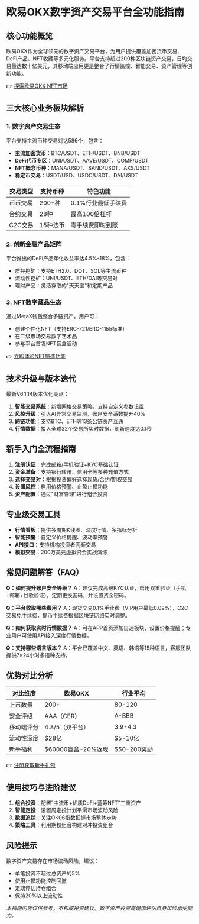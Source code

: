# 欧易OKX数字资产交易平台全功能指南

## 核心功能概览
欧易OKX作为全球领先的数字资产交易平台，为用户提供覆盖加密货币交易、DeFi产品、NFT收藏等多元化服务。平台支持超过200种区块链资产交易，日均交易量达数十亿美元，其移动端应用更是整合了行情监控、智能交易、资产管理等创新功能。

👉 [探索欧易OKX NFT市场](https://bit.ly/okx_welcome)

## 三大核心业务板块解析

### 1. 数字资产交易生态
平台支持主流币种交易对达586个，包含：
- **主流加密货币**：BTC/USDT、ETH/USDT、BNB/USDT
- **DeFi代币专区**：UNI/USDT、AAVE/USDT、COMP/USDT
- **NFT概念币种**：MANA/USDT、SAND/USDT、AXS/USDT
- **稳定币交易**：USDT/USD、USDC/USDT、DAI/USDT

| 交易类型 | 支持币种 | 特色功能 |
|---------|----------|----------|
| 币币交易 | 200+种 | 0.1%行业最低手续费 |
| 合约交易 | 28种 | 最高100倍杠杆 |
| C2C交易 | 15种法币 | 零手续费即时到账 |

### 2. 创新金融产品矩阵
平台推出的DeFi产品年化收益率达4.5%-18%，包含：
- 质押挖矿：支持ETH2.0、DOT、SOL等主流币种
- 流动性挖矿：UNI/USDT、ETH/DAI等交易对
- 理财产品：灵活存取的"天天宝"和定期产品

### 3. NFT数字藏品生态
通过MetaX钱包整合多链资产，用户可：
- 创建个性化NFT（支持ERC-721/ERC-1155标准）
- 在二级市场交易数字艺术品
- 参与平台首发NFT盲盒活动

👉 [立即体验NFT铸造功能](https://bit.ly/okx_welcome)

## 技术升级与版本迭代
最新V6.1.14版本优化亮点：
1. **智能交易系统**：新增网格交易策略，支持自定义参数设置
2. **风控升级**：引入AI异常交易监测，账户安全系数提升40%
3. **跨链功能**：支持BTC、ETH等13条公链资产互通
4. **行情数据**：接入全球32个交易所实时数据，刷新速度达0.1秒

## 新手入门全流程指南
1. **注册认证**：完成邮箱/手机验证+KYC基础认证
2. **资金准备**：支持银行转账、信用卡等多种充值方式
3. **选择交易对**：根据投资偏好选择现货/合约/期权交易
4. **设置风控**：启用价格预警、止盈止损功能
5. **资产配置**：通过"财富管理"进行组合投资

## 专业级交易工具
- **行情看板**：提供多周期K线图、深度行情、多指标分析
- **智能预警**：自定义价格提醒、波动率预警
- **API接口**：支持机构投资者高频交易
- **模拟交易**：200万美元虚拟资金实战演练

## 常见问题解答（FAQ）

**Q：如何提升账户安全等级？**
A：建议完成高级KYC认证，启用双重验证（手机+邮箱+谷歌验证），定期更换密码，并设置资金密码。

**Q：平台收取哪些费用？**
A：现货交易0.1%手续费（VIP用户最低0.02%），C2C交易免手续费，提币手续费根据区块链网络实时调整。

**Q：如何获取实时行情数据？**
A：可在APP首页添加自选板块，设置价格提醒；专业用户可使用API接入深度行情数据。

**Q：支持哪些语言版本？**
A：平台已覆盖中文、英语、韩语等15种语言，客服团队提供7×24小时多语种支持。

## 优势对比分析

| 对比维度 | 欧易OKX | 行业平均 |
|---------|---------|----------|
| 上币数量 | 200+ | 80-120 |
| 安全评级 | AAA（CER） | A-BBB |
| 移动端评分 | 4.8/5（双平台） | 3.9-4.3 |
| 流动性深度 | $28亿 | $5-10亿 |
| 新手福利 | $60000盲盒+20%返现 | $50-200奖励 |

👉 [注册获取新手礼包](https://bit.ly/okx_welcome)

## 使用技巧与进阶建议
1. **组合投资**：配置"主流币+优质DeFi+蓝筹NFT"三重资产
2. **智能定投**：设置周定投计划平滑市场波动风险
3. **数据追踪**：关注OK06指数把握市场整体走势
4. **策略工具**：利用期权组合构建对冲投资组合

## 风险提示
数字资产交易存在市场波动风险，建议：
- 单笔投资不超过总资产的5%
- 使用止损功能控制回撤
- 定期评估持仓组合
- 保持20%以上流动性

*本指南内容仅供参考，不构成投资建议。数字资产投资需谨慎评估自身风险承受能力。*
